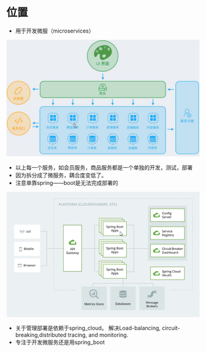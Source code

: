 # 位置

* 用于开发微服（microservices）

![](.gitbook/assets/image%20%285%29.png)

* 以上每一个服务，如会员服务，商品服务都是一个单独的开发，测试，部署
* 因为拆分成了微服务，耦合度变低了。
* 注意单靠spring——boot是无法完成部署的

![](.gitbook/assets/image%20%289%29.png)

* 关于管理部署是依赖于spring\_cloud。 解决Load-balancing, circuit-breaking,distributed tracing, and monitoring.
* 专注于开发微服务还是用spring\_boot



